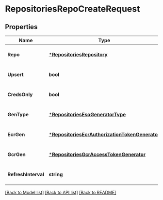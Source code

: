 # RepositoriesRepoCreateRequest

## Properties
Name | Type | Description | Notes
------------ | ------------- | ------------- | -------------
**Repo** | [***RepositoriesRepository**](repositoriesRepository.md) |  | [optional] [default to null]
**Upsert** | **bool** |  | [optional] [default to null]
**CredsOnly** | **bool** |  | [optional] [default to null]
**GenType** | [***RepositoriesEsoGeneratorType**](repositoriesESOGeneratorType.md) |  | [optional] [default to null]
**EcrGen** | [***RepositoriesEcrAuthorizationTokenGenerator**](repositoriesECRAuthorizationTokenGenerator.md) |  | [optional] [default to null]
**GcrGen** | [***RepositoriesGcrAccessTokenGenerator**](repositoriesGCRAccessTokenGenerator.md) |  | [optional] [default to null]
**RefreshInterval** | **string** | refreshInterval in format 1s, 1m, 1h... | [optional] [default to null]

[[Back to Model list]](../README.md#documentation-for-models) [[Back to API list]](../README.md#documentation-for-api-endpoints) [[Back to README]](../README.md)

